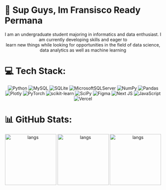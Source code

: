 # 💫 Sup Guys, Im Fransisco Ready Permana
<center> I am an undergraduate student majoring in informatics and data enthusiast. I am currently developing skills and eager to<br>learn new things while looking for opportunities in the field of data science, data analytics as well as machine learning<br> </center>


# 💻 Tech Stack:
<div align = "center">
  <div>
    
![Python](https://img.shields.io/badge/python-3670A0?style=for-the-badge&logo=python&logoColor=ffdd54)  ![MySQL](https://img.shields.io/badge/mysql-%2300f.svg?style=for-the-badge&logo=mysql&logoColor=white) ![SQLite](https://img.shields.io/badge/sqlite-%2307405e.svg?style=for-the-badge&logo=sqlite&logoColor=white) ![MicrosoftSQLServer](https://img.shields.io/badge/Microsoft%20SQL%20Sever-CC2927?style=for-the-badge&logo=microsoft%20sql%20server&logoColor=white) ![NumPy](https://img.shields.io/badge/numpy-%23013243.svg?style=for-the-badge&logo=numpy&logoColor=white) ![Pandas](https://img.shields.io/badge/pandas-%23150458.svg?style=for-the-badge&logo=pandas&logoColor=white) ![Plotly](https://img.shields.io/badge/Plotly-%233F4F75.svg?style=for-the-badge&logo=plotly&logoColor=white) ![PyTorch](https://img.shields.io/badge/PyTorch-%23EE4C2C.svg?style=for-the-badge&logo=PyTorch&logoColor=white) ![scikit-learn](https://img.shields.io/badge/scikit--learn-%23F7931E.svg?style=for-the-badge&logo=scikit-learn&logoColor=white) ![SciPy](https://img.shields.io/badge/SciPy-%230C55A5.svg?style=for-the-badge&logo=scipy&logoColor=%white) 	![Figma](https://img.shields.io/badge/figma-%23F24E1E.svg?style=for-the-badge&logo=figma&logoColor=white) ![Next JS](https://img.shields.io/badge/Next-black?style=for-the-badge&logo=next.js&logoColor=white) ![JavaScript](https://img.shields.io/badge/javascript-%23323330.svg?style=for-the-badge&logo=javascript&logoColor=%23F7DF1E) ![Vercel](https://img.shields.io/badge/vercel-%23000000.svg?style=for-the-badge&logo=vercel&logoColor=white)
  </div>
</div>
 
# 📊 GitHub Stats:
<div align = "center">
  <div>
    <img src="https://github-readme-stats.vercel.app/api?username=FransiscoReadyPermana&theme=radical&hide_border=false&include_all_commits=false&count_private=true" alt="langs" height="165">
    <img src="https://github-readme-streak-stats.herokuapp.com/?user=FransiscoReadyPermana&theme=radical&hide_border=false" alt="langs" height="165">
    <img src="https://github-readme-stats.vercel.app/api/top-langs/?username=FransiscoReadyPermana&theme=radical&hide_border=false&include_all_commits=false&count_private=true&layout=compact" alt="langs" height="165">
  </div>
</div>

<!-- Proudly created with GPRM ( https://gprm.itsvg.in ) -->
